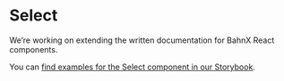 # Select

We’re working on extending the written documentation for BahnX React components.

You can [find examples for the Select component in our Storybook](https://dbx-web-components.bahn-x.de/?path=/story/components-select--simple-select).
